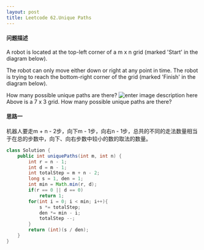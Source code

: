 ```yaml
---
layout: post
title: Leetcode 62.Unique Paths
---
```


#### **问题描述**
A robot is located at the top-left corner of a m x n grid (marked 'Start' in the diagram below).

The robot can only move either down or right at any point in time. The robot is trying to reach the bottom-right corner of the grid (marked 'Finish' in the diagram below).

How many possible unique paths are there?
![enter image description here](https://leetcode.com/static/images/problemset/robot_maze.png)
Above is a 7 x 3 grid. How many possible unique paths are there?
#### **思路一**
机器人要走m + n - 2步，向下m - 1步，向右n - 1步，总共的不同的走法数量相当于在总的步数中，向下、向右步数中较小的数的取法的数量。
```java
class Solution {
    public int uniquePaths(int m, int n) {
        int r = n - 1;
        int d = m - 1;
        int totalStep = m + n - 2;
        long s = 1, den = 1;
        int min = Math.min(r, d);
        if(r == 0 || d == 0)
            return 1;
        for(int i = 0; i < min; i++){
            s *= totalStep;
            den *= min - i;
            totalStep --;
        }
        return (int)(s / den);
    }
}
```
